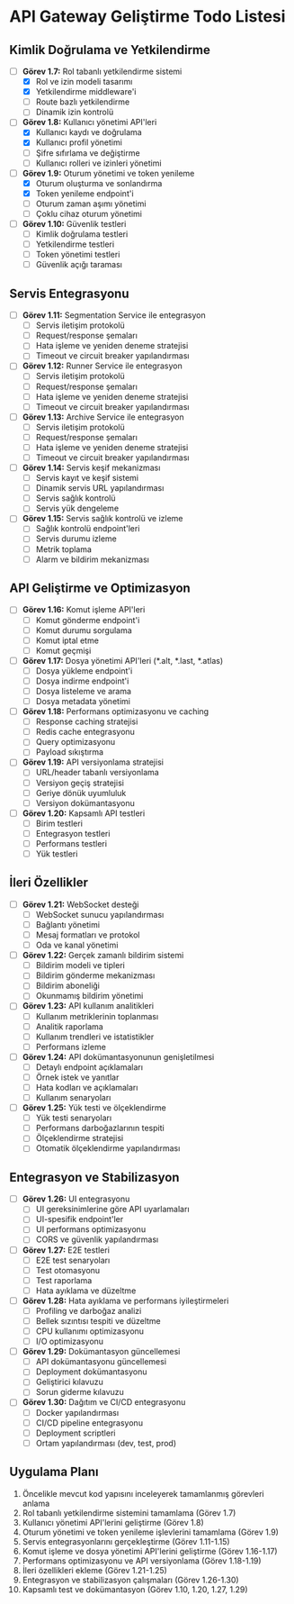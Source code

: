 # API Gateway Geliştirme Todo Listesi

## Kimlik Doğrulama ve Yetkilendirme
- [ ] **Görev 1.7:** Rol tabanlı yetkilendirme sistemi
  - [x] Rol ve izin modeli tasarımı
  - [x] Yetkilendirme middleware'i
  - [ ] Route bazlı yetkilendirme
  - [ ] Dinamik izin kontrolü
- [ ] **Görev 1.8:** Kullanıcı yönetimi API'leri
  - [x] Kullanıcı kaydı ve doğrulama
  - [x] Kullanıcı profil yönetimi
  - [ ] Şifre sıfırlama ve değiştirme
  - [ ] Kullanıcı rolleri ve izinleri yönetimi
- [ ] **Görev 1.9:** Oturum yönetimi ve token yenileme
  - [x] Oturum oluşturma ve sonlandırma
  - [x] Token yenileme endpoint'i
  - [ ] Oturum zaman aşımı yönetimi
  - [ ] Çoklu cihaz oturum yönetimi
- [ ] **Görev 1.10:** Güvenlik testleri
  - [ ] Kimlik doğrulama testleri
  - [ ] Yetkilendirme testleri
  - [ ] Token yönetimi testleri
  - [ ] Güvenlik açığı taraması

## Servis Entegrasyonu
- [ ] **Görev 1.11:** Segmentation Service ile entegrasyon
  - [ ] Servis iletişim protokolü
  - [ ] Request/response şemaları
  - [ ] Hata işleme ve yeniden deneme stratejisi
  - [ ] Timeout ve circuit breaker yapılandırması
- [ ] **Görev 1.12:** Runner Service ile entegrasyon
  - [ ] Servis iletişim protokolü
  - [ ] Request/response şemaları
  - [ ] Hata işleme ve yeniden deneme stratejisi
  - [ ] Timeout ve circuit breaker yapılandırması
- [ ] **Görev 1.13:** Archive Service ile entegrasyon
  - [ ] Servis iletişim protokolü
  - [ ] Request/response şemaları
  - [ ] Hata işleme ve yeniden deneme stratejisi
  - [ ] Timeout ve circuit breaker yapılandırması
- [ ] **Görev 1.14:** Servis keşif mekanizması
  - [ ] Servis kayıt ve keşif sistemi
  - [ ] Dinamik servis URL yapılandırması
  - [ ] Servis sağlık kontrolü
  - [ ] Servis yük dengeleme
- [ ] **Görev 1.15:** Servis sağlık kontrolü ve izleme
  - [ ] Sağlık kontrolü endpoint'leri
  - [ ] Servis durumu izleme
  - [ ] Metrik toplama
  - [ ] Alarm ve bildirim mekanizması

## API Geliştirme ve Optimizasyon
- [ ] **Görev 1.16:** Komut işleme API'leri
  - [ ] Komut gönderme endpoint'i
  - [ ] Komut durumu sorgulama
  - [ ] Komut iptal etme
  - [ ] Komut geçmişi
- [ ] **Görev 1.17:** Dosya yönetimi API'leri (*.alt, *.last, *.atlas)
  - [ ] Dosya yükleme endpoint'i
  - [ ] Dosya indirme endpoint'i
  - [ ] Dosya listeleme ve arama
  - [ ] Dosya metadata yönetimi
- [ ] **Görev 1.18:** Performans optimizasyonu ve caching
  - [ ] Response caching stratejisi
  - [ ] Redis cache entegrasyonu
  - [ ] Query optimizasyonu
  - [ ] Payload sıkıştırma
- [ ] **Görev 1.19:** API versiyonlama stratejisi
  - [ ] URL/header tabanlı versiyonlama
  - [ ] Versiyon geçiş stratejisi
  - [ ] Geriye dönük uyumluluk
  - [ ] Versiyon dokümantasyonu
- [ ] **Görev 1.20:** Kapsamlı API testleri
  - [ ] Birim testleri
  - [ ] Entegrasyon testleri
  - [ ] Performans testleri
  - [ ] Yük testleri

## İleri Özellikler
- [ ] **Görev 1.21:** WebSocket desteği
  - [ ] WebSocket sunucu yapılandırması
  - [ ] Bağlantı yönetimi
  - [ ] Mesaj formatları ve protokol
  - [ ] Oda ve kanal yönetimi
- [ ] **Görev 1.22:** Gerçek zamanlı bildirim sistemi
  - [ ] Bildirim modeli ve tipleri
  - [ ] Bildirim gönderme mekanizması
  - [ ] Bildirim aboneliği
  - [ ] Okunmamış bildirim yönetimi
- [ ] **Görev 1.23:** API kullanım analitikleri
  - [ ] Kullanım metriklerinin toplanması
  - [ ] Analitik raporlama
  - [ ] Kullanım trendleri ve istatistikler
  - [ ] Performans izleme
- [ ] **Görev 1.24:** API dokümantasyonunun genişletilmesi
  - [ ] Detaylı endpoint açıklamaları
  - [ ] Örnek istek ve yanıtlar
  - [ ] Hata kodları ve açıklamaları
  - [ ] Kullanım senaryoları
- [ ] **Görev 1.25:** Yük testi ve ölçeklendirme
  - [ ] Yük testi senaryoları
  - [ ] Performans darboğazlarının tespiti
  - [ ] Ölçeklendirme stratejisi
  - [ ] Otomatik ölçeklendirme yapılandırması

## Entegrasyon ve Stabilizasyon
- [ ] **Görev 1.26:** UI entegrasyonu
  - [ ] UI gereksinimlerine göre API uyarlamaları
  - [ ] UI-spesifik endpoint'ler
  - [ ] UI performans optimizasyonu
  - [ ] CORS ve güvenlik yapılandırması
- [ ] **Görev 1.27:** E2E testleri
  - [ ] E2E test senaryoları
  - [ ] Test otomasyonu
  - [ ] Test raporlama
  - [ ] Hata ayıklama ve düzeltme
- [ ] **Görev 1.28:** Hata ayıklama ve performans iyileştirmeleri
  - [ ] Profiling ve darboğaz analizi
  - [ ] Bellek sızıntısı tespiti ve düzeltme
  - [ ] CPU kullanımı optimizasyonu
  - [ ] I/O optimizasyonu
- [ ] **Görev 1.29:** Dokümantasyon güncellemesi
  - [ ] API dokümantasyonu güncellemesi
  - [ ] Deployment dokümantasyonu
  - [ ] Geliştirici kılavuzu
  - [ ] Sorun giderme kılavuzu
- [ ] **Görev 1.30:** Dağıtım ve CI/CD entegrasyonu
  - [ ] Docker yapılandırması
  - [ ] CI/CD pipeline entegrasyonu
  - [ ] Deployment scriptleri
  - [ ] Ortam yapılandırması (dev, test, prod)

## Uygulama Planı
1. Öncelikle mevcut kod yapısını inceleyerek tamamlanmış görevleri anlama
2. Rol tabanlı yetkilendirme sistemini tamamlama (Görev 1.7)
3. Kullanıcı yönetimi API'lerini geliştirme (Görev 1.8)
4. Oturum yönetimi ve token yenileme işlevlerini tamamlama (Görev 1.9)
5. Servis entegrasyonlarını gerçekleştirme (Görev 1.11-1.15)
6. Komut işleme ve dosya yönetimi API'lerini geliştirme (Görev 1.16-1.17)
7. Performans optimizasyonu ve API versiyonlama (Görev 1.18-1.19)
8. İleri özellikleri ekleme (Görev 1.21-1.25)
9. Entegrasyon ve stabilizasyon çalışmaları (Görev 1.26-1.30)
10. Kapsamlı test ve dokümantasyon (Görev 1.10, 1.20, 1.27, 1.29)
